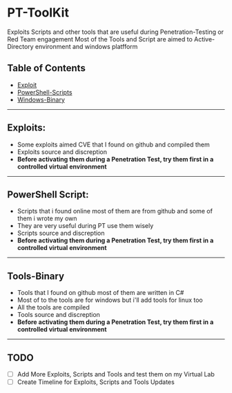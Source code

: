 # PT-ToolKit
Exploits Scripts and other tools that are useful during Penetration-Testing or Red Team engagement
Most of the Tools and Script are aimed to Active-Directory environment and windows platfform 


## Table of Contents
- [Exploit](Exploit/README.md)
- [PowerShell-Scripts](PowerShell-Scripts/#README.md)
- [Windows-Binary](Windows-Binary/#README.md)
---
## Exploits:
- Some exploits aimed CVE that I found on github and compiled them <br>
- Exploits source and discreption 
- **Before activating them during a Penetration Test, try them first in a controlled virtual environment** 
---
## PowerShell Script:
- Scripts that i found online most of them are from github and some of them i wrote my own <br>
- They are very useful during  PT use them wisely
- Scripts source and discreption
- **Before activating them during a Penetration Test, try them first in a controlled virtual environment** 
---
## Tools-Binary
- Tools that I found on github most of them are written in C#
- Most of to the tools are for windows but i'll add tools for linux too
- All the tools are compiled
- Tools source and discreption 
- **Before activating them during a Penetration Test, try them first in a controlled virtual environment**
--------
## TODO
- [ ] Add More Exploits, Scripts and Tools and test them on my Virtual Lab
- [ ] Create Timeline for Exploits, Scripts and Tools Updates
